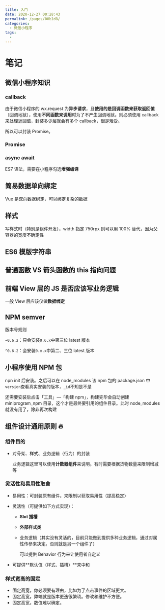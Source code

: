 ```yaml
---
title: 入门
date: 2020-12-27 00:28:43
permalink: /pages/00b1d8/
categories:
  - 微信小程序
tags:
  -
---
```


# 笔记

## 微信小程序知识

### callback

由于微信小程序的 wx.request 为**异步请求**，且**使用的是回调函数来获取返回值**（回调地狱），使用**不同函数来调用**时为了不产生回调地狱，则必须使用 callback 来处理返回值，封装多少层就会有多个 callback，很是难受。

所以可以封装 Promise。

### Promise

### async await

ES7 语法，需要在小程序勾选**增强编译**

## 简易数据单向绑定

Vue 是双向数据绑定，可以绑定复杂的数据

## 样式

写样式时（特别是组件开发），width 指定 750rpx 则可以用 100% 替代，因为父容器的宽度不确定性

## ES6 模版字符串

## 普通函数 VS 箭头函数的 this 指向问题

## 前端 View 层的 JS 是否应该写业务逻辑

一般 View 层应该仅做**数据绑定**

## NPM semver

版本号规则

`~0.6.2`：只会安装`0.6.x`中第三位 latest 版本

`^0.6.2`：会安装`0.x.x`中第二、三位 latest 版本

## 小程序使用 NPM 包

npn init 后安装。之后可以在 node_modules 该 npm 包的 package.json 中 `version`查看真实安装的版本，`_id`不知是不是

还需要安装后点击「工具」—「构建 npm」，构建完毕会自动创建 miniprogram_npm 目录，这个才是最终要引用的组件目录。此时 node_modules 就没有用了，除非再次构建

## 组件设计通用原则 🔥

### 组件目的

- 对骨架、样式、业务逻辑（行为）的封装

  业务逻辑这里可以使用**计数器组件**来说明。有时需要根据货物数量来限制增减等

### 灵活性和易用性取舍

- 易用性：可封装原有组件，来限制以获取易用性（提高稳定）

- 灵活性（可提供如下方式实现）：

  - **Slot 插槽**

  - **外部样式类**

  - 业务逻辑（其实没有灵活的，目前只能做到提供多种业务逻辑，通过对属性传参来决定。否则就是另一个组件了）

    可以提供 Behavior 行为来让使用者自定义

- 可提供**默认值（样式、插槽）**来中和

### 样式宽高的固定

- 固定高宽，你必须要有理由，比如为了点击事件的区域更大。
- 固定高宽，弊端就是版本更迭很繁琐。修改和维护不方便。
- 固定高宽，数值难以确定。
